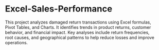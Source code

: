 # Excel-Sales-Performance
This project analyzes damaged return transactions using Excel formulas, Pivot Tables, and Charts. It identifies trends in product returns, customer behavior, and financial impact. Key analyses include return frequencies, root causes, and geographical patterns to help reduce losses and improve operations.
